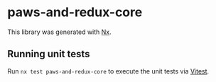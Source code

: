 # paws-and-redux-core

This library was generated with [Nx](https://nx.dev).

## Running unit tests

Run `nx test paws-and-redux-core` to execute the unit tests via [Vitest](https://vitest.dev/).
